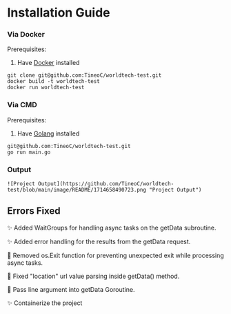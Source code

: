 # Installation Guide

### Via Docker

Prerequisites:

1. Have [Docker](https://www.docker.com/ 'Docker official website') installed

```
git clone git@github.com:TineoC/worldtech-test.git
docker build -t worldtech-test
docker run worldtech-test
```

### Via CMD

Prerequisites:

1. Have [Golang](https://go.dev/ 'Golang official docs') installed

```
git@github.com:TineoC/worldtech-test.git
go run main.go
```

### Output

```
![Project Output](https://github.com/TineoC/worldtech-test/blob/main/image/README/1714658490723.png "Project Output")

```

## Errors Fixed

✨ Added WaitGroups for handling async tasks on the getData subroutine.

✨ Added error handling for the results from the getData request.

🐛 Removed os.Exit function for preventing unexpected exit while processing async tasks.

🐛 Fixed "location" url value parsing inside getData() method.

🐛 Pass line argument into getData Goroutine.

✨ Containerize the project

